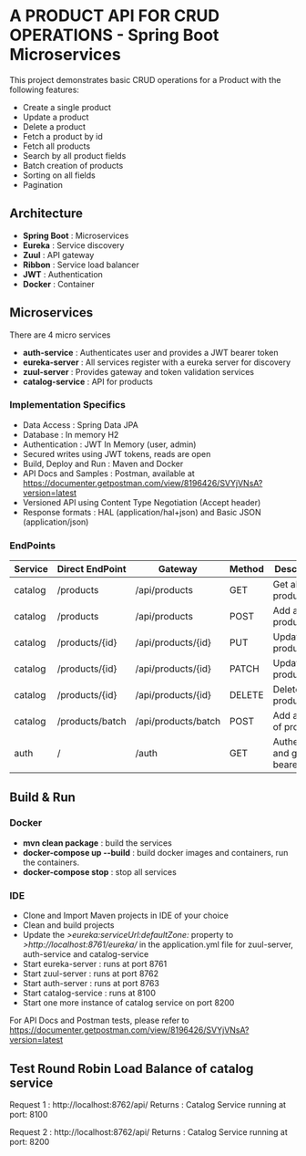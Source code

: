 # A PRODUCT API FOR CRUD OPERATIONS - Spring Boot Microservices

This project demonstrates basic CRUD operations for a Product with the following features:

- Create a single product
- Update a product
- Delete a product
- Fetch a product by id
- Fetch all products
- Search by all product fields
- Batch creation of products
- Sorting on all fields
- Pagination

## Architecture

- **Spring Boot** : Microservices
- **Eureka** : Service discovery
- **Zuul** : API gateway
- **Ribbon** : Service load balancer
- **JWT** : Authentication
- **Docker** : Container

## Microservices

There are 4 micro services
- **auth-service** :  Authenticates user and provides a JWT bearer token
- **eureka-server** : All services register with a eureka server for discovery
- **zuul-server** : Provides gateway and token validation services
- **catalog-service** : API for products

### Implementation Specifics

- Data Access : Spring Data JPA
- Database : In memory H2 
- Authentication : JWT In Memory (user, admin)
- Secured writes using JWT tokens, reads are open
- Build, Deploy and Run : Maven and Docker
- API Docs and Samples : Postman, available at https://documenter.getpostman.com/view/8196426/SVYjVNsA?version=latest
- Versioned API using Content Type Negotiation (Accept header)
- Response formats : HAL (application/hal+json) and Basic JSON (application/json) 

### EndPoints ###

| Service       | Direct EndPoint             		    | Gateway                   	          | Method | Description                         |
| ------------- | ------------------------------------- | --------------------------------------- | ------ | ----------------------------------- |
| catalog       | /products     						| /api/products  	   					  | GET    | Get all products                    |
| catalog       | /products		          				| /api/products		  					  | POST   | Add a product                       |
| catalog       | /products/{id}     					| /api/products/{id}   					  | PUT    | Update a product                    |
| catalog       | /products/{id}          				| /api/products/{id}  					  | PATCH  | Update a product                    |
| catalog       | /products/{id}      					| /api/products/{id}   					  | DELETE | Delete a product                    |
| catalog       | /products/batch           			| /api/products/batch  					  | POST   | Add a batch of products             |
| auth          | /							  		    | /auth								 	  | GET    | Authenticate and get a bearer token |


## Build & Run

### Docker

- **mvn clean package** : build the services
- **docker-compose up --build** : build docker images and containers, run the containers.
- **docker-compose stop** : stop all services

### IDE

- Clone and Import Maven projects in IDE of your choice
- Clean and build projects
- Update the *>eureka:serviceUrl:defaultZone:* property to *>http://localhost:8761/eureka/* in the application.yml file for zuul-server, auth-service and catalog-service
- Start eureka-server : runs at port 8761
- Start zuul-server : runs at port 8762
- Start auth-server : runs at port 8763
- Start catalog-service : runs at 8100
- Start one more instance of catalog service on port 8200

For API Docs and Postman tests, please refer to https://documenter.getpostman.com/view/8196426/SVYjVNsA?version=latest

## Test Round Robin Load Balance of catalog service
Request 1 : http://localhost:8762/api/
Returns : Catalog Service running at port: 8100

Request 2 : http://localhost:8762/api/
Returns : Catalog Service running at port: 8200